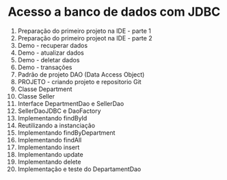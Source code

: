# Acesso a banco de dados com JDBC

1. Preparação do primeiro projeto na IDE - parte 1
2. Preparação do primeiro projeot na IDE - parte 2
3. Demo - recuperar dados
4. Demo - atualizar dados
5. Demo - deletar dados
6. Demo - transações
7. Padrão de projeto DAO (Data Access Object)
8. PROJETO - criando projeto e repositorio Git
9. Classe Department
10. Classe Seller
11. Interface DepartmentDao e SellerDao
12. SellerDaoJDBC e DaoFactory
13. Implementando findById
14. Reutilizando a instanciação
15. Implementando findByDepartment
16. Implementando findAll
17. Implementando insert
18. Implementando update
19. Implementando delete
20. Implementação e teste do DepartamentDao

